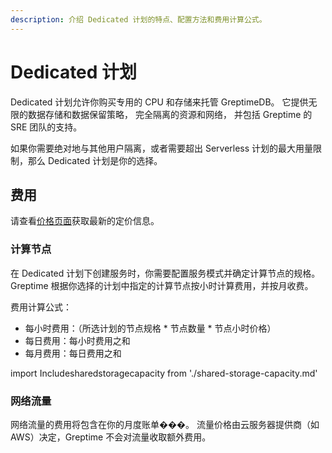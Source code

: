 ```yaml
---
description: 介绍 Dedicated 计划的特点、配置方法和费用计算公式。
---
```


# Dedicated 计划

Dedicated 计划允许你购买专用的 CPU 和存储来托管 GreptimeDB。
它提供无限的数据存储和数据保留策略，
完全隔离的资源和网络，
并包括 Greptime 的 SRE 团队的支持。

如果你需要绝对地与其他用户隔离，或者需要超出 Serverless 计划的最大用量限制，那么 Dedicated 计划是你的选择。

## 费用

请查看[价格页面](https://greptime.com/pricing)获取最新的定价信息。

### 计算节点

在 Dedicated 计划下创建服务时，你需要配置服务模式并确定计算节点的规格。
Greptime 根据你选择的计划中指定的计算节点按小时计算费用，并按月收费。

费用计算公式：

- 每小时费用：（所选计划的节点规格 * 节点数量 * 节点小时价格）
- 每日费用：每小时费用之和
- 每月费用：每日费用之和

import Includesharedstoragecapacity from './shared-storage-capacity.md' 

<Includesharedstoragecapacity/>

### 网络流量

网络流量的费用将包含在你的月度账单���。
流量价格由云服务器提供商（如 AWS）决定，Greptime 不会对流量收取额外费用。
